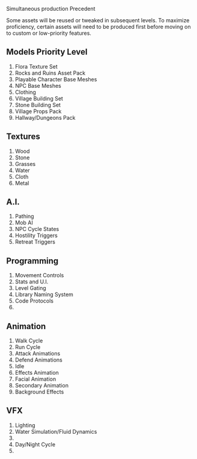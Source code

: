 Simultaneous production
Precedent

Some assets will be reused or tweaked in subsequent levels.  To maximize proficiency, certain assets will need to be produced first before moving on to custom or low-priority features.

## Models Priority Level
1. Flora Texture Set
2. Rocks and Ruins Asset Pack
3. Playable Character Base Meshes
4. NPC Base Meshes
5. Clothing 
6. Village Building Set
7. Stone Building Set
8. Village Props Pack
7. Hallway/Dungeons Pack

## Textures
1. Wood 
2. Stone
3. Grasses
4. Water
5. Cloth
6. Metal

## A.I.
1. Pathing 
2. Mob AI
3. NPC Cycle States
4. Hostility Triggers
5. Retreat Triggers

## Programming
1. Movement Controls
2. Stats and U.I.
3. Level Gating
4. Library Naming System
5. Code Protocols
6. 

## Animation
1. Walk Cycle
2. Run Cycle
3. Attack Animations
4. Defend Animations
5. Idle
6. Effects Animation
7. Facial Animation
8. Secondary Animation
9. Background Effects

## VFX
1. Lighting
2. Water Simulation/Fluid Dynamics
3. 
4. Day/Night Cycle
5.
